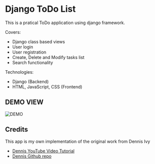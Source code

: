 # Django ToDo List

This is a pratical ToDo application using django framework.

Covers:

* Django class based views
* User login
* User registration
* Create, Delete and Modify tasks list
* Search functionality

Technologies:

* Django (Backend)
* HTML, JavaScript, CSS (Frontend)

## DEMO VIEW

![DEMO](../master/Demo.jpg)

## Credits

This app is my own implementation of the original work from Dennis Ivy

* [Dennis YouTube Video Tutorial](https://www.youtube.com/watch?v=llbtoQTt4qw)
* [Dennis Github repo](https://github.com/divanov11/Django-To-Do-list-with-user-authentication)
